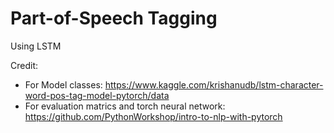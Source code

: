 # Part-of-Speech Tagging

Using LSTM

Credit:

- For Model classes: https://www.kaggle.com/krishanudb/lstm-character-word-pos-tag-model-pytorch/data
- For evaluation matrics and torch neural network:  https://github.com/PythonWorkshop/intro-to-nlp-with-pytorch
